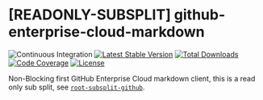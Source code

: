 # [READONLY-SUBSPLIT] github-enterprise-cloud-markdown


![Continuous Integration](https://github.com/php-api-clients/github-enterprise-cloud-markdown/workflows/Continuous%20Integration/badge.svg)
[![Latest Stable Version](https://poser.pugx.org/api-clients/github-enterprise-cloud-markdown/v/stable.png)](https://packagist.org/packages/api-clients/github-enterprise-cloud-markdown)
[![Total Downloads](https://poser.pugx.org/api-clients/github-enterprise-cloud-markdown/downloads.png)](https://packagist.org/packages/api-clients/github-enterprise-cloud-markdown)
[![Code Coverage](https://scrutinizer-ci.com/g/php-api-clients/github-enterprise-cloud-markdown/badges/coverage.png?b==)](https://scrutinizer-ci.com/g/php-api-clients/github-enterprise-cloud-markdown/?branch=)
[![License](https://poser.pugx.org/api-clients/github-enterprise-cloud-markdown/license.png)](https://packagist.org/packages/api-clients/github-enterprise-cloud-markdown)

Non-Blocking first GitHub Enterprise Cloud markdown client, this is a read only sub split, see [`root-subsplit-github`](https://github.com/php-api-clients/root-subsplit-github).
